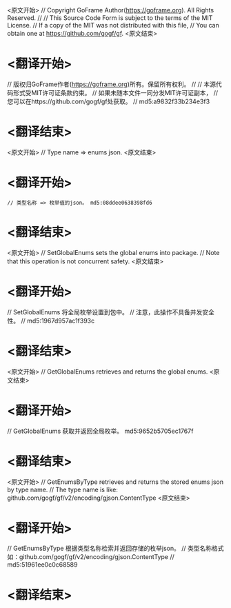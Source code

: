 
<原文开始>
// Copyright GoFrame Author(https://goframe.org). All Rights Reserved.
//
// This Source Code Form is subject to the terms of the MIT License.
// If a copy of the MIT was not distributed with this file,
// You can obtain one at https://github.com/gogf/gf.
<原文结束>

# <翻译开始>
// 版权归GoFrame作者(https://goframe.org)所有。保留所有权利。
//
// 本源代码形式受MIT许可证条款约束。
// 如果未随本文件一同分发MIT许可证副本，
// 您可以在https://github.com/gogf/gf处获取。
// md5:a9832f33b234e3f3
# <翻译结束>


<原文开始>
// Type name => enums json.
<原文结束>

# <翻译开始>
	// 类型名称 => 枚举值的json。 md5:08ddee0638398fd6
# <翻译结束>


<原文开始>
// SetGlobalEnums sets the global enums into package.
// Note that this operation is not concurrent safety.
<原文结束>

# <翻译开始>
// SetGlobalEnums 将全局枚举设置到包中。
// 注意，此操作不具备并发安全性。
// md5:1967d957ac1f393c
# <翻译结束>


<原文开始>
// GetGlobalEnums retrieves and returns the global enums.
<原文结束>

# <翻译开始>
// GetGlobalEnums 获取并返回全局枚举。 md5:9652b5705ec1767f
# <翻译结束>


<原文开始>
// GetEnumsByType retrieves and returns the stored enums json by type name.
// The type name is like: github.com/gogf/gf/v2/encoding/gjson.ContentType
<原文结束>

# <翻译开始>
// GetEnumsByType 根据类型名称检索并返回存储的枚举json。
// 类型名称格式如：github.com/gogf/gf/v2/encoding/gjson.ContentType
// md5:51961ee0c0c68589
# <翻译结束>


